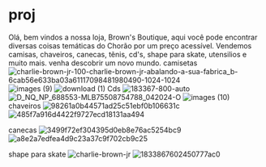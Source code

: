 # proj
Olá, bem vindos a nossa loja, Brown's Boutique, aqui você pode encontrar diversas coisas temáticas do Chorão por um preço acessível.
Vendemos camisas, chaveiros, canecas, tẽnis, cd's, shape para skate, utensilios e muito mais.
venha descobrir um novo mundo. 
camisetas
![charlie-brown-jr-100-charlie-brown-jr-abalando-a-sua-fabrica_b-6cab56e633ba03a61117098481980490-1024-1024](https://github.com/user-attachments/assets/a43eae3f-1056-4887-b421-1626729b9625)
![images (9)](https://github.com/user-attachments/assets/df6408a5-3357-43da-b831-998c9bbe0474)
![download (1)](https://github.com/user-attachments/assets/131e7f25-3ceb-4a77-96f5-ff7ef1edca94)
Cds
![183367-800-auto](https://github.com/user-attachments/assets/a1e82c71-8181-4903-8aba-4548d332acd2)
![D_NQ_NP_688553-MLB75508754788_042024-O](https://github.com/user-attachments/assets/d3b462ea-c883-4436-b368-915b69136307)
![images (10)](https://github.com/user-attachments/assets/9a9bd018-6eeb-4429-a916-8cfc5cfe9c8c)
chaveiros 
![98261a0b44571ad25c51ebf0b106631c](https://github.com/user-attachments/assets/1f1fa7bf-b880-42a8-b2b6-2be3e671613a)
![485f7a916d4422f9727ecd18131aa494](https://github.com/user-attachments/assets/2888d535-2e6c-4fd7-9796-845ed95665d0)

canecas
![3499f72ef304395d0eb8e76ac5254bc9](https://github.com/user-attachments/assets/c6a45e86-0b7a-4cac-a4cb-d34ae9529585)
![a8e2a7edfea4d9c23a37c9f702cb9c25](https://github.com/user-attachments/assets/7d14f1db-6978-4764-aa28-bcc88fea2033)

shape para skate
![charlie-brown-jr](https://github.com/user-attachments/assets/bb6c5c3b-eb00-4850-bee8-06a049121ff3)
![1833867602450777ac0](https://github.com/user-attachments/assets/f7bdbf73-a819-4b95-8450-4bfba527d72c)


